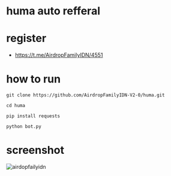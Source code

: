 # huma auto refferal
# register
- https://t.me/AirdropFamilyIDN/4551

# how to run
```
git clone https://github.com/AirdropFamilyIDN-V2-0/huma.git
```
```
cd huma
```
```
pip install requests
```
```
python bot.py
```

# screenshot
![airdopfailyidn](https://github.com/user-attachments/assets/ded6140b-66d2-4935-8dba-7dd325585e99)
